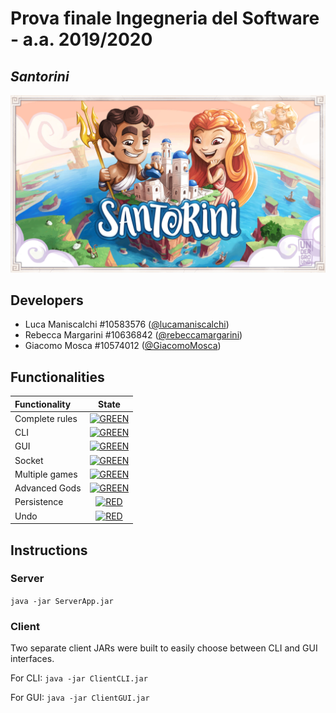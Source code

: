 
# Prova finale Ingegneria del Software - a.a. 2019/2020

## *Santorini*
![Alt text](src/main/resources/assets/graphics/titleScreen.png)

## Developers

-   Luca Maniscalchi #10583576 ([@lucamaniscalchi](https://github.com/lucamaniscalchi))
-   Rebecca Margarini #10636842 ([@rebeccamargarini](https://github.com/rebeccamargarini))
-   Giacomo Mosca #10574012 ([@GiacomoMosca](https://github.com/GiacomoMosca))

## Functionalities

| Functionality | State |
|:-----------------------|:------------------------------------:|
| Complete rules | [![GREEN](https://placehold.it/15/44bb44/44bb44)](#) |
| CLI | [![GREEN](https://placehold.it/15/44bb44/44bb44)](#) |
| GUI | [![GREEN](https://placehold.it/15/44bb44/44bb44)](#) |
| Socket | [![GREEN](https://placehold.it/15/44bb44/44bb44)](#) |
| Multiple games | [![GREEN](https://placehold.it/15/44bb44/44bb44)](#) |
| Advanced Gods | [![GREEN](https://placehold.it/15/44bb44/44bb44)](#) |
| Persistence | [![RED](https://placehold.it/15/f03c15/f03c15)](#) |
| Undo | [![RED](https://placehold.it/15/f03c15/f03c15)](#) |

<!--
[![RED](https://placehold.it/15/f03c15/f03c15)](#)
[![YELLOW](https://placehold.it/15/ffdd00/ffdd00)](#)
[![GREEN](https://placehold.it/15/44bb44/44bb44)](#)
-->

## Instructions

### Server

`java -jar ServerApp.jar`

### Client

Two separate client JARs were built to easily choose between CLI and GUI interfaces.

For CLI:
`java -jar ClientCLI.jar`

For GUI:
`java -jar ClientGUI.jar`

